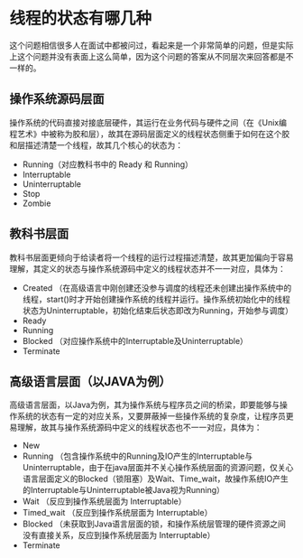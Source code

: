 # 线程的状态有哪几种
这个问题相信很多人在面试中都被问过，看起来是一个非常简单的问题，但是实际上这个问题并没有表面上这么简单，因为这个问题的答案从不同层次来回答都是不一样的。

## 操作系统源码层面
操作系统的代码直接对接底层硬件，其运行在业务代码与硬件之间（在《Unix编程艺术》中被称为胶和层），故其在源码层面定义的线程状态侧重于如何在这个胶和层描述清楚一个线程，故其几个核心的状态为：

- Running（对应教科书中的 Ready 和 Running）
- Interruptable 
- Uninterruptable  
- Stop
- Zombie

## 教科书层面
教科书层面更倾向于给读者将一个线程的运行过程描述清楚，故其更加偏向于容易理解，其定义的状态与操作系统源码中定义的线程状态并不一一对应，具体为：

- Created （在高级语言中刚创建还没参与调度的线程还未创建出操作系统中的线程，start()时才开始创建操作系统的线程并运行。操作系统初始化中的线程状态为Uninterruptable，初始化结束后状态即改为Running，开始参与调度）
- Ready
- Running
- Blocked （对应操作系统中的Interruptable及Uninterruptable）
- Terminate


## 高级语言层面（以JAVA为例）
高级语言层面，以Java为例，其为操作系统与程序员之间的桥梁，即要能够与操作系统的状态有一定的对应关系，又要屏蔽掉一些操作系统的复杂度，让程序员更易理解，故其与操作系统源码中定义的线程状态也不一一对应，具体为：

- New
- Running （包含操作系统中的Running及IO产生的Interruptable与Uninterruptable，由于在java层面并不关心操作系统层面的资源问题，仅关心语言层面定义的Blocked（锁阻塞）及Wait、Time_wait，故操作系统IO产生的Interruptable与Uninterruptable被Java视为Running）
- Wait  （反应到操作系统层面为 Interruptable）
- Timed_wait   （反应到操作系统层面为 Interruptable）
- Blocked （未获取到Java语言层面的锁，和操作系统层管理的硬件资源之间没有直接关系，反应到操作系统层面为 Interruptable）
- Terminate
